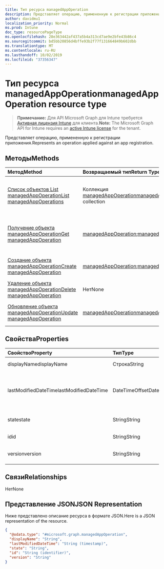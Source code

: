 ```yaml
---
title: Тип ресурса managedAppOperation
description: Представляет операцию, примененную к регистрации приложения.
author: davidmu1
localization_priority: Normal
ms.prod: Intune
doc_type: resourcePageType
ms.openlocfilehash: 28e363442af437a5b4a313cd7ae9e2bfe43b86c4
ms.sourcegitcommit: bd5bb20856d4bffe93b2f77f131664849b602dbb
ms.translationtype: MT
ms.contentlocale: ru-RU
ms.lasthandoff: 10/02/2019
ms.locfileid: "37356347"
---
```

# <a name="managedappoperation-resource-type"></a><span data-ttu-id="cda25-103">Тип ресурса managedAppOperation</span><span class="sxs-lookup"><span data-stu-id="cda25-103">managedAppOperation resource type</span></span>

> <span data-ttu-id="cda25-104">**Примечание:** Для API Microsoft Graph для Intune требуется [Активная лицензия Intune](https://go.microsoft.com/fwlink/?linkid=839381) для клиента.</span><span class="sxs-lookup"><span data-stu-id="cda25-104">**Note:** The Microsoft Graph API for Intune requires an [active Intune license](https://go.microsoft.com/fwlink/?linkid=839381) for the tenant.</span></span>

<span data-ttu-id="cda25-105">Представляет операцию, примененную к регистрации приложения.</span><span class="sxs-lookup"><span data-stu-id="cda25-105">Represents an operation applied against an app registration.</span></span>

## <a name="methods"></a><span data-ttu-id="cda25-106">Методы</span><span class="sxs-lookup"><span data-stu-id="cda25-106">Methods</span></span>
|<span data-ttu-id="cda25-107">Метод</span><span class="sxs-lookup"><span data-stu-id="cda25-107">Method</span></span>|<span data-ttu-id="cda25-108">Возвращаемый тип</span><span class="sxs-lookup"><span data-stu-id="cda25-108">Return Type</span></span>|<span data-ttu-id="cda25-109">Описание</span><span class="sxs-lookup"><span data-stu-id="cda25-109">Description</span></span>|
|:---|:---|:---|
|[<span data-ttu-id="cda25-110">Список объектов List managedAppOperation</span><span class="sxs-lookup"><span data-stu-id="cda25-110">List managedAppOperations</span></span>](../api/intune-mam-managedappoperation-list.md)|<span data-ttu-id="cda25-111">Коллекция [managedAppOperation](../resources/intune-mam-managedappoperation.md)</span><span class="sxs-lookup"><span data-stu-id="cda25-111">[managedAppOperation](../resources/intune-mam-managedappoperation.md) collection</span></span>|<span data-ttu-id="cda25-112">Список свойств и связей объектов [managedAppOperation](../resources/intune-mam-managedappoperation.md).</span><span class="sxs-lookup"><span data-stu-id="cda25-112">List properties and relationships of the [managedAppOperation](../resources/intune-mam-managedappoperation.md) objects.</span></span>|
|[<span data-ttu-id="cda25-113">Получение объекта managedAppOperation</span><span class="sxs-lookup"><span data-stu-id="cda25-113">Get managedAppOperation</span></span>](../api/intune-mam-managedappoperation-get.md)|<span data-ttu-id="cda25-114">[managedAppOperation](../resources/intune-mam-managedappoperation.md);</span><span class="sxs-lookup"><span data-stu-id="cda25-114">[managedAppOperation](../resources/intune-mam-managedappoperation.md)</span></span>|<span data-ttu-id="cda25-115">Чтение свойств и связей объекта [managedAppOperation](../resources/intune-mam-managedappoperation.md).</span><span class="sxs-lookup"><span data-stu-id="cda25-115">Read properties and relationships of the [managedAppOperation](../resources/intune-mam-managedappoperation.md) object.</span></span>|
|[<span data-ttu-id="cda25-116">Создание объекта managedAppOperation</span><span class="sxs-lookup"><span data-stu-id="cda25-116">Create managedAppOperation</span></span>](../api/intune-mam-managedappoperation-create.md)|<span data-ttu-id="cda25-117">[managedAppOperation](../resources/intune-mam-managedappoperation.md);</span><span class="sxs-lookup"><span data-stu-id="cda25-117">[managedAppOperation](../resources/intune-mam-managedappoperation.md)</span></span>|<span data-ttu-id="cda25-118">Создание объекта [managedAppOperation](../resources/intune-mam-managedappoperation.md).</span><span class="sxs-lookup"><span data-stu-id="cda25-118">Create a new [managedAppOperation](../resources/intune-mam-managedappoperation.md) object.</span></span>|
|[<span data-ttu-id="cda25-119">Удаление объекта managedAppOperation</span><span class="sxs-lookup"><span data-stu-id="cda25-119">Delete managedAppOperation</span></span>](../api/intune-mam-managedappoperation-delete.md)|<span data-ttu-id="cda25-120">Нет</span><span class="sxs-lookup"><span data-stu-id="cda25-120">None</span></span>|<span data-ttu-id="cda25-121">Удаляет объекта [managedAppOperation](../resources/intune-mam-managedappoperation.md).</span><span class="sxs-lookup"><span data-stu-id="cda25-121">Deletes a [managedAppOperation](../resources/intune-mam-managedappoperation.md).</span></span>|
|[<span data-ttu-id="cda25-122">Обновление объекта managedAppOperation</span><span class="sxs-lookup"><span data-stu-id="cda25-122">Update managedAppOperation</span></span>](../api/intune-mam-managedappoperation-update.md)|[<span data-ttu-id="cda25-123">managedAppOperation</span><span class="sxs-lookup"><span data-stu-id="cda25-123">managedAppOperation</span></span>](../resources/intune-mam-managedappoperation.md)|<span data-ttu-id="cda25-124">Обновление свойств объекта [managedAppOperation](../resources/intune-mam-managedappoperation.md).</span><span class="sxs-lookup"><span data-stu-id="cda25-124">Update the properties of a [managedAppOperation](../resources/intune-mam-managedappoperation.md) object.</span></span>|

## <a name="properties"></a><span data-ttu-id="cda25-125">Свойства</span><span class="sxs-lookup"><span data-stu-id="cda25-125">Properties</span></span>
|<span data-ttu-id="cda25-126">Свойство</span><span class="sxs-lookup"><span data-stu-id="cda25-126">Property</span></span>|<span data-ttu-id="cda25-127">Тип</span><span class="sxs-lookup"><span data-stu-id="cda25-127">Type</span></span>|<span data-ttu-id="cda25-128">Описание</span><span class="sxs-lookup"><span data-stu-id="cda25-128">Description</span></span>|
|:---|:---|:---|
|<span data-ttu-id="cda25-129">displayName</span><span class="sxs-lookup"><span data-stu-id="cda25-129">displayName</span></span>|<span data-ttu-id="cda25-130">Строка</span><span class="sxs-lookup"><span data-stu-id="cda25-130">String</span></span>|<span data-ttu-id="cda25-131">Имя операции.</span><span class="sxs-lookup"><span data-stu-id="cda25-131">The operation name.</span></span>|
|<span data-ttu-id="cda25-132">lastModifiedDateTime</span><span class="sxs-lookup"><span data-stu-id="cda25-132">lastModifiedDateTime</span></span>|<span data-ttu-id="cda25-133">DateTimeOffset</span><span class="sxs-lookup"><span data-stu-id="cda25-133">DateTimeOffset</span></span>|<span data-ttu-id="cda25-134">Время последнего изменения операции для приложения.</span><span class="sxs-lookup"><span data-stu-id="cda25-134">The last time the app operation was modified.</span></span>|
|<span data-ttu-id="cda25-135">state</span><span class="sxs-lookup"><span data-stu-id="cda25-135">state</span></span>|<span data-ttu-id="cda25-136">String</span><span class="sxs-lookup"><span data-stu-id="cda25-136">String</span></span>|<span data-ttu-id="cda25-137">Текущее состояние операции</span><span class="sxs-lookup"><span data-stu-id="cda25-137">The current state of the operation</span></span>|
|<span data-ttu-id="cda25-138">id</span><span class="sxs-lookup"><span data-stu-id="cda25-138">id</span></span>|<span data-ttu-id="cda25-139">String</span><span class="sxs-lookup"><span data-stu-id="cda25-139">String</span></span>|<span data-ttu-id="cda25-140">Ключ объекта.</span><span class="sxs-lookup"><span data-stu-id="cda25-140">Key of the entity.</span></span>|
|<span data-ttu-id="cda25-141">version</span><span class="sxs-lookup"><span data-stu-id="cda25-141">version</span></span>|<span data-ttu-id="cda25-142">String</span><span class="sxs-lookup"><span data-stu-id="cda25-142">String</span></span>|<span data-ttu-id="cda25-143">Версия объекта.</span><span class="sxs-lookup"><span data-stu-id="cda25-143">Version of the entity.</span></span>|

## <a name="relationships"></a><span data-ttu-id="cda25-144">Связи</span><span class="sxs-lookup"><span data-stu-id="cda25-144">Relationships</span></span>
<span data-ttu-id="cda25-145">Нет</span><span class="sxs-lookup"><span data-stu-id="cda25-145">None</span></span>

## <a name="json-representation"></a><span data-ttu-id="cda25-146">Представление JSON</span><span class="sxs-lookup"><span data-stu-id="cda25-146">JSON Representation</span></span>
<span data-ttu-id="cda25-147">Ниже представлено описание ресурса в формате JSON.</span><span class="sxs-lookup"><span data-stu-id="cda25-147">Here is a JSON representation of the resource.</span></span>
<!-- {
  "blockType": "resource",
  "keyProperty": "id",
  "@odata.type": "microsoft.graph.managedAppOperation"
}
-->
``` json
{
  "@odata.type": "#microsoft.graph.managedAppOperation",
  "displayName": "String",
  "lastModifiedDateTime": "String (timestamp)",
  "state": "String",
  "id": "String (identifier)",
  "version": "String"
}
```




